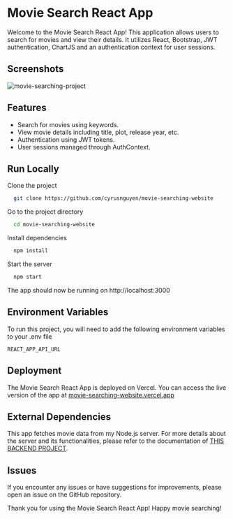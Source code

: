 
# Movie Search React App

Welcome to the Movie Search React App! This application allows users to search for movies and view their details. It utilizes React, Bootstrap, JWT authentication, ChartJS and an authentication context for user sessions.


## Screenshots
![movie-searching-project](https://github.com/cyrusnguyen/movie-searching-website/assets/52537523/8fe9f1b3-ec6e-478c-9b07-fd0a4f8e904a)

## Features

- Search for movies using keywords.
- View movie details including title, plot, release year, etc.
- Authentication using JWT tokens.
- User sessions managed through AuthContext.


## Run Locally

Clone the project

```bash
  git clone https://github.com/cyrusnguyen/movie-searching-website
```

Go to the project directory

```bash
  cd movie-searching-website
```

Install dependencies

```bash
  npm install
```

Start the server

```bash
  npm start
```
The app should now be running on http://localhost:3000



## Environment Variables

To run this project, you will need to add the following environment variables to your .env file

`REACT_APP_API_URL`


## Deployment

The Movie Search React App is deployed on Vercel. You can access the live version of the app at 
[movie-searching-website.vercel.app](https://movie-searching-website.vercel.app/)



## External Dependencies

This app fetches movie data from my Node.js server. For more details about the server and its functionalities, please refer to the documentation of [THIS BACKEND PROJECT](https://github.com/cyrusnguyen/movie-api).


## Issues

If you encounter any issues or have suggestions for improvements, please open an issue on the GitHub repository.

Thank you for using the Movie Search React App! Happy movie searching!

